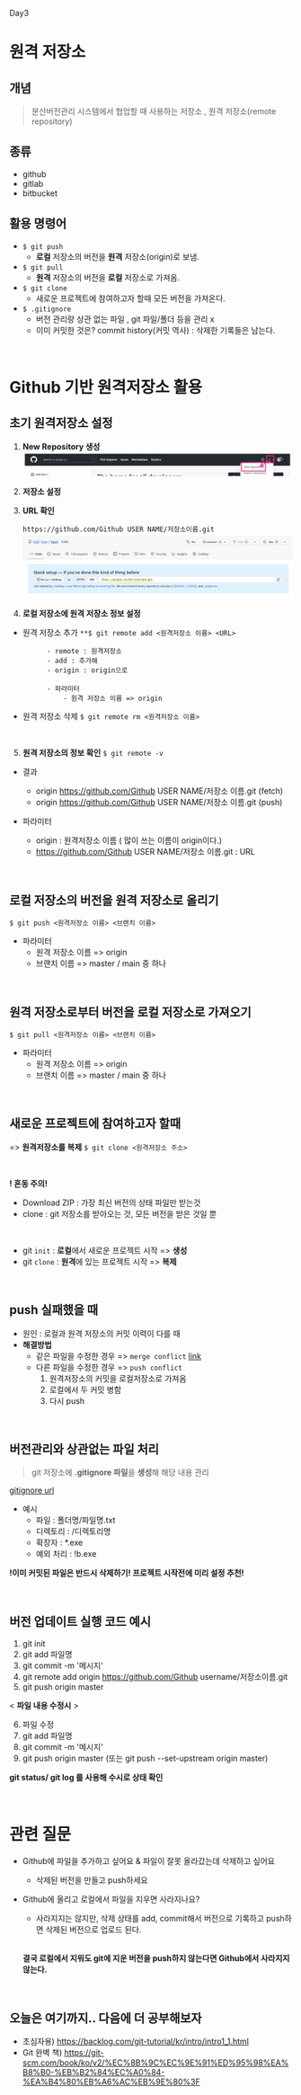 Day3
# **원격 저장소**
## 개념
> 분산버전관리 시스템에서 협업할 때 사용하는 저장소 , 원격 저장소(remote repository)

## 종류
- github
- gitlab
- bitbucket

## 활용 명령어
- `$ git push`
    - **로컬** 저장소의 버전을 **원격** 저장소(origin)로 보냄.
- `$ git pull`
    - **원격** 저장소의 버전을 **로컬** 저장소로 가져옴.
- `$ git clone`
    - 새로운 프로젝트에 참여하고자 할때 모든 버전을 가져온다. 
- `$ .gitignore`
    - 버전 관리랑 상관 없는 파일 , git  파일/폴더 등을 관리 x
    - 이미 커밋한 것은?  commit history(커밋 역사) : 삭제한 기록들은 남는다.

<br/>

# **Github 기반 원격저장소 활용**
## **초기 원격저장소 설정**
1. **New Repository 생성**
    ![2](image/2.png)

2. **저장소 설정**

3. **URL 확인**
    
    `https://github.com/Github USER NAME/저장소이름.git`
![3](image/3.png)

4. **로컬 저장소에 원격 저장소 정보 설정**
- 원격 저장소 추가
    `**$ git remote add <원격저장소 이름> <URL>`

            - remote : 원격저장소
            - add : 추가해
            - origin : origin으로

            - 파라미터
                - 원격 저장소 이름 => origin

- 원격 저장소 삭제
    `$ git remote rm <원격저장소 이름>`

<br/>

5. **원격 저장소의 정보 확인**
    `$ git remote -v`

- 결과
    - origin https://github.com/Github USER NAME/저장소 이름.git (fetch)
    - origin https://github.com/Github USER NAME/저장소 이름.git (push)

 - 파라미터
    - origin : 원격저장소 이름 ( 많이 쓰는 이름이 origin이다.)
    - https://github.com/Github USER NAME/저장소 이름.git  : URL

<br/>

## **로컬 저장소의 버전을 원격 저장소로 올리기**
`$ git push <원격저장소 이름> <브랜치 이름>`

- 파라미터
    - 원격 저장소 이름 => origin
    - 브랜치 이름 => master / main 중 하나

<br/>

## **원격 저장소로부터 버전을 로컬 저장소로 가져오기**
`$ git pull <원격저장소 이름> <브랜치 이름>`

- 파라미터
    - 원격 저장소 이름 => origin
    - 브랜치 이름 => master / main 중 하나

<br/>

## **새로운 프로젝트에 참여하고자 할때** 
=> **원격저장소를 복제** 
`$ git clone <원격저장소 주소>`

<br/>

**! 혼동 주의!**
- Download ZIP : 가장 최신 버전의 상태 파일만 받는것
-  clone : git 저장소를 받아오는 것, 모든 버전을 받은 것일 뿐

<br/>

- git `init` : **로컬**에서 새로운 프로젝트 시작 => **생성**
- git `clone` : **원격**에 있는 프로젝트 시작 => **복제**

<br/>

## **push 실패했을 때** 
- 원인 : 로컬과 원격 저장소의 커밋 이력이 다를 때 
- **해결방법**
    - 같은 파일을 수정한 경우 => `merge conflict` [link](1229.md)
    - 다른 파일을 수정한 경우 => `push conflict`
        1. 원격저장소의 커밋을 로컬저장소로 가져옴
        2. 로컬에서 두 커밋 병함
        3. 다시 push

<br/>

## **버전관리와 상관없는 파일 처리** 
> git 저장소에 **.gitignore 파일**을 **생성**해 해당 내용 관리

[gitignore url](https://www.google.com/url?q=https://github.com/github/gitignore&sa=D&source=apps-viewer-frontend&ust=1672300144077291&usg=AOvVaw0Mq_dKVz0Ya98UzEEzZOAs&hl=ko)

- 예시
    - 파일 : 폴더명/파일명.txt
    - 디렉토리 : /디렉토리명
    - 확장자 : *.exe
    - 예외 처리 : !b.exe

 **!이미 커밋된 파일은 반드시 삭제하기! 프로젝트 시작전에 미리 설정 추천!**

<br/>

## **버전 업데이트 실행 코드 예시**
1. git init
2. git add 파일명
3. git commit -m '메시지'
4. git remote add origin https://github.com/Github username/저장소이름.git 
5. git push origin master

< **파일 내용 수정시** >

6. 파일 수정
7. git add 파일명
8. git commit -m '메시지' 
9. git push origin master (또는 git push --set-upstream origin master)

**git status/ git log 를 사용해 수시로 상태 확인**

<br/>

# 관련 질문
- Github에 파일을 추가하고 싶어요 & 파일이 잘못 올라갔는데 삭제하고 싶어요 
    - 삭제된 버전을 만들고 push하세요
- Github에 올리고 로컬에서 파일을 지우면 사라지나요? 
    -  사라지지는 않지만, 삭제 상태를 add, commit해서 버전으로 기록하고 push하면 삭제된 버전으로 업로드 된다. 
    <br/>
    
    **결국 로컬에서 지워도 git에 지운 버전을 push하지 않는다면 Github에서 사라지지 않는다.**

<br/>

## 오늘은 여기까지.. 다음에 더 공부해보자
- 초심자용) https://backlog.com/git-tutorial/kr/intro/intro1_1.html
- Git 완벽 책) https://git-scm.com/book/ko/v2/%EC%8B%9C%EC%9E%91%ED%95%98%EA%B8%B0-%EB%B2%84%EC%A0%84-%EA%B4%80%EB%A6%AC%EB%9E%80%3F